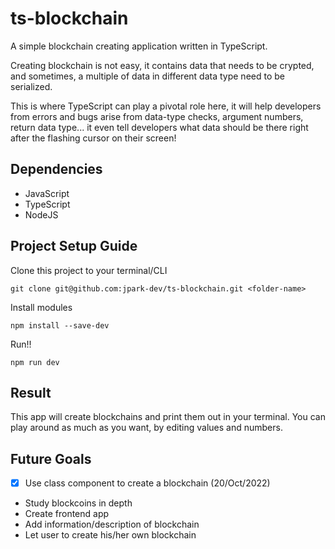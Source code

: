 # ts-blockchain

A simple blockchain creating application written in TypeScript.

Creating blockchain is not easy, it contains data that needs to be crypted, and sometimes, a multiple of data in different data type need to be serialized.

This is where TypeScript can play a pivotal role here, it will help developers from errors and bugs arise from data-type checks, argument numbers, return data type... it even tell developers what data should be there right after the flashing cursor on their screen!

## Dependencies

- JavaScript
- TypeScript
- NodeJS

## Project Setup Guide

Clone this project to your terminal/CLI

```
git clone git@github.com:jpark-dev/ts-blockchain.git <folder-name>
```

Install modules

```
npm install --save-dev
```

Run!!

```
npm run dev
```

## Result

This app will create blockchains and print them out in your terminal.
You can play around as much as you want, by editing values and numbers.

## Future Goals

- [x] Use class component to create a blockchain (20/Oct/2022)
- Study blockcoins in depth
- Create frontend app
- Add information/description of blockchain
- Let user to create his/her own blockchain
